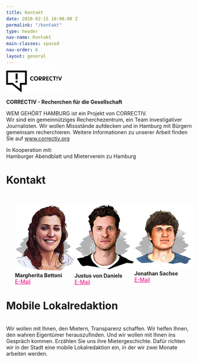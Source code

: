 ```yaml
---
title: Kontakt
date: 2018-02-15 10:08:00 Z
permalink: "/kontakt"
type: header
nav-name: Kontakt
main-classes: spaced
nav-order: 6
layout: general
---
```


<a href="https://correctiv.org" target="blank"><img src="/assets/images/logos/correctiv.jpg" width="30%"></a>

**CORRECTIV - Recherchen für die Gesellschaft**

WEM GEHÖRT HAMBURG ist ein Projekt von CORRECTIV.<br>
Wir sind ein gemeinnütziges Recherchezentrum,
ein Team investigativer Journalisten. Wir wollen
Missstände aufdecken und in Hamburg mit Bürgern
gemeinsam recherchieren. Weitere Informationen zu unserer Arbeit finden Sie auf <a style="color: #e5007d" href="https://correctiv.org" target="blank">www.correctiv.org</a>

In Kooperation mit:<br>
Hamburger Abendblatt und Mieterverein zu Hamburg

# Kontakt
<br>

<ul style="display: flex; -ms-flex-pack: center; justify-content: center;">

<li style="list-style-type: none; display: block;">
<img src="/assets/images/margherita-bettoni.png">
<strong>Margherita Bettoni</strong>
<br>
<a style="color: #e5007d" href="mailto:margherita.bettoni@correctiv.org">E-Mail</a>
</li>

<li style="list-style-type: none; display: block;">
<img src="/assets/images/justus-von-daniels.png">
<strong>Justus von Daniels</strong>
<br>
<a style="color: #e5007d" href="mailto:justus.von.daniels@correctiv.org">E-Mail</a>
</li>

<li style="list-style-type: none; display: block;">
<img src="/assets/images/jonathan-sachse.png">
<strong>Jonathan Sachse</strong>
<br>
<a style="color: #e5007d" href="mailto:jonathan.sachse@correctiv.org">E-Mail</a>
</li>

</ul>


# Mobile Lokalredaktion
<br>
Wir wollen mit Ihnen, den Mietern, Transparenz
schaffen. Wir helfen Ihnen, den wahren
Eigentümer herauszufinden. Und wir wollen mit
Ihnen ins Gespräch kommen. Erzählen Sie uns ihre
Mietergeschichte. Dafür richten wir in der Stadt eine
mobile Lokalredaktion ein, in der wir zwei Monate
arbeiten werden.